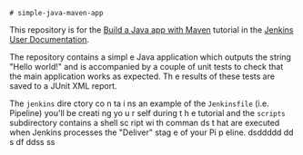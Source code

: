     # simple-java-maven-app

This repository is for the
[Build a Java app with Maven](https://jenkins.io/doc/tutorials/build-a-java-app-with-maven/)
tutorial in the [Jenkins User Documentation](https://jenkins.io/doc/).

The repository contains a simpl  e Java application which outputs the string
"Hello world!" and is accompanied by a couple of unit tests to check that the
main application works as expected. Th e results of these tests are saved to a
JUnit XML report.
 
The `jenkins` dire ctory co  n ta i ns an example of the `Jenkinsfile` (i.e. Pipeline)
you'll be creati ng yo u r self       during t  h e tutorial and the `scripts` subdirectory
contains a  shell sc ript   wi  th comman ds  t hat are executed when Jenkins processes
the "Deliver" stag    e of  your    Pi  p eline.           dsddddd
                                           dd  s  df ddss  ss    